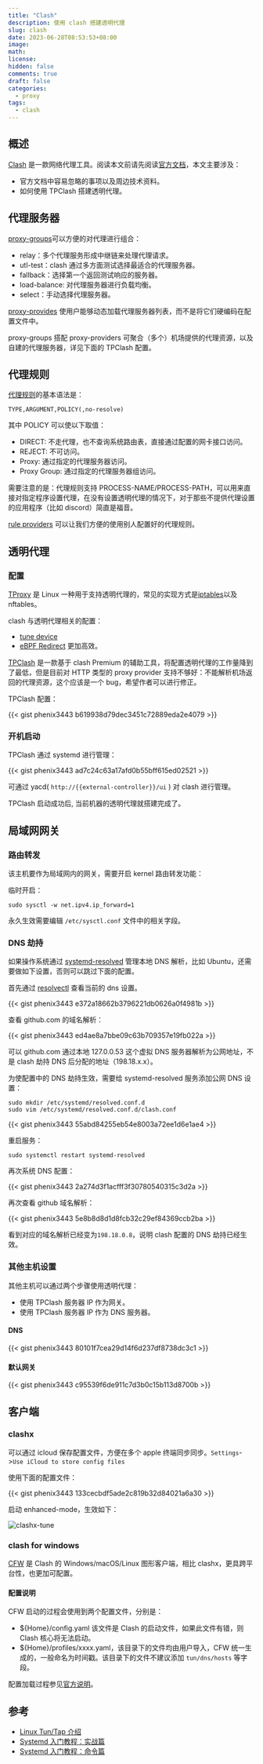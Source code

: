 ```yaml
---
title: "Clash"
description: 使用 clash 搭建透明代理
slug: clash
date: 2023-06-28T08:53:53+08:00
image:
math:
license:
hidden: false
comments: true
draft: false
categories:
  - proxy
tags:
  - clash
---
```


## 概述

[Clash](https://github.com/Dreamacro/clash) 是一款网络代理工具。阅读本文前请先阅读[官方文档](https://dreamacro.github.io/clash/configuration/introduction.html)，本文主要涉及：

- 官方文档中容易忽略的事项以及周边技术资料。
- 如何使用 TPClash 搭建透明代理。

## 代理服务器

[proxy-groups](https://dreamacro.github.io/clash/configuration/outbound.html#proxy-groups)可以方便的对代理进行组合：

- relay：多个代理服务形成中继链来处理代理请求。
- utl-test：clash 通过多方面测试选择最适合的代理服务器。
- fallback：选择第一个返回测试响应的服务器。
- load-balance: 对代理服务器进行负载均衡。
- select：手动选择代理服务器。

[proxy-provides](https://dreamacro.github.io/clash/configuration/outbound.html#proxy-providers) 使用户能够动态加载代理服务器列表，而不是将它们硬编码在配置文件中。

proxy-groups 搭配 proxy-providers 可聚合（多个）机场提供的代理资源，以及自建的代理服务器，详见下面的 TPClash 配置。

## 代理规则

[代理规则](https://dreamacro.github.io/clash/configuration/rules.html#rules)的基本语法是：

```shell
TYPE,ARGUMENT,POLICY(,no-resolve)
```

其中 POLICY 可以使以下取值：

- DIRECT: 不走代理，也不查询系统路由表，直接通过配置的网卡接口访问。
- REJECT: 不可访问。
- Proxy: 通过指定的代理服务器访问。
- Proxy Group: 通过指定的代理服务器组访问。

需要注意的是：代理规则支持 PROCESS-NAME/PROCESS-PATH，可以用来直接对指定程序设置代理，在没有设置透明代理的情况下，对于那些不提供代理设置的应用程序（比如 discord）简直是福音。

[rule providers](https://dreamacro.github.io/clash/premium/rule-providers.html#rule-providers) 可以让我们方便的使用别人配置好的代理规则。

## 透明代理

### 配置

[TProxy](https://liqiang.io/post/tproxy-in-linux) 是 Linux 一种用于支持透明代理的，常见的实现方式是[iptables](https://liqiang.io/post/dive-in-iptables)以及 nftables。

clash 与透明代理相关的配置：

- [tune device](https://dreamacro.github.io/clash/premium/tun-device.html#tun-device)
- [eBPF Redirect](https://dreamacro.github.io/clash/premium/ebpf.html) 更加高效。

[TPClash](https://github.com/mritd/tpclash) 是一款基于 clash Premium 的辅助工具，将配置透明代理的工作量降到了最低，但是目前对 HTTP 类型的 proxy provider 支持不够好：不能解析机场返回的代理资源，这个应该是一个 bug，希望作者可以进行修正。

TPClash 配置：

{{< gist phenix3443 b619938d79dec3451c72889eda2e4079 >}}

### 开机启动

TPClash 通过 systemd 进行管理：

{{< gist phenix3443 ad7c24c63a17afd0b55bff615ed02521 >}}

可通过 yacd( `http://{{external-controller}}/ui` ) 对 clash 进行管理。

TPClash 启动成功后, 当前机器的透明代理就搭建完成了。

## 局域网网关

### 路由转发

该主机要作为局域网内的网关，需要开启 kernel 路由转发功能：

临时开启：

```shell
sudo sysctl -w net.ipv4.ip_forward=1
```

永久生效需要编辑 `/etc/sysctl.conf` 文件中的相关字段。

### DNS 劫持

如果操作系统通过 [systemd-resolved](https://wiki.archlinux.org/title/systemd-resolved) 管理本地 DNS 解析，比如 Ubuntu，还需要做如下设置，否则可以跳过下面的配置。

首先通过 [resolvectl](http://www.jinbuguo.com/systemd/resolvectl.html) 查看当前的 dns 设置。

{{< gist phenix3443 e372a18662b3796221db0626a0f4981b >}}

查看 github.com 的域名解析：

{{< gist phenix3443 ed4ae8a7bbe09c63b709357e19fb022a >}}

可以 github.com 通过本地 127.0.0.53 这个虚拟 DNS 服务器解析为公网地址，不是 clash 劫持 DNS 后分配的地址（198.18.x.x）。

为使配置中的 DNS 劫持生效，需要给 systemd-resolved 服务添加公网 DNS 设置：

```shell
sudo mkdir /etc/systemd/resolved.conf.d
sudo vim /etc/systemd/resolved.conf.d/clash.conf
```

{{< gist phenix3443 55abd84255eb54e8003a72ee1d6e1ae4 >}}

重启服务：

```shell
sudo systemctl restart systemd-resolved
```

再次系统 DNS 配置：

{{< gist phenix3443 2a274d3f1acfff3f30780540315c3d2a >}}

再次查看 github 域名解析：

{{< gist phenix3443 5e8b8d8d1d8fcb32c29ef84369ccb2ba >}}

看到对应的域名解析已经变为`198.18.0.8`，说明 clash 配置的 DNS 劫持已经生效。

### 其他主机设置

其他主机可以通过两个步骤使用透明代理：

- 使用 TPClash 服务器 IP 作为网关。
- 使用 TPClash 服务器 IP 作为 DNS 服务器。

#### DNS

{{< gist phenix3443 80101f7cea29d14f6d237df8738dc3c1 >}}

#### 默认网关

{{< gist phenix3443 c95539f6de911c7d3b0c15b113d8700b >}}

## 客户端

### clashx

可以通过 icloud 保存配置文件，方便在多个 apple 终端同步同步。`Settings`->`Use iCloud to store config files`

使用下面的配置文件：

{{< gist phenix3443 133cecbdf5ade2c819b32d84021a6a30 >}}

启动 enhanced-mode，生效如下：

![clashx-tune](images/clashx-tun.png)

### clash for windows

[CFW](https://docs.cfw.lbyczf.com/) 是 Clash 的 Windows/macOS/Linux 图形客户端，相比 clashx，更具跨平台性，也更加可配置。

#### 配置说明

CFW 启动的过程会使用到两个配置文件，分别是：

- ${Home}/config.yaml 该文件是 Clash 的启动文件，如果此文件有错，则 Clash 核心将无法启动。
- ${Home}/profiles/xxxx.yaml，该目录下的文件均由用户导入，CFW 统一生成的，一般命名为时间戳。该目录下的文件不建议添加 `tun/dns/hosts` 等字段。

配置加载过程参见[官方说明](https://docs.cfw.lbyczf.com/contents/configfile.html#%E5%8A%A0%E8%BD%BD%E8%BF%87%E7%A8%8B)。

## 参考

- [Linux Tun/Tap 介绍](https://www.zhaohuabing.com/post/2020-02-24-linux-taptun/)
- [Systemd 入门教程：实战篇](https://www.ruanyifeng.com/blog/2016/03/systemd-tutorial-part-two.html)
- [Systemd 入门教程：命令篇](https://www.ruanyifeng.com/blog/2016/03/systemd-tutorial-commands.html)
